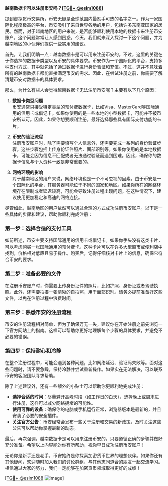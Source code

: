 **越南数据卡可以注册币安吗？[[TG💪+ @esim1088](https://t.me/s/esim1088)]**

提到虚拟货币交易所，币安无疑是全球范围内最炙手可热的名字之一。作为一家国际化程度极高的平台，币安吸引了来自世界各地的用户，包括许多东南亚国家的居民。然而，对于越南地区的用户来说，是否能够顺利使用本地的数据卡来注册币安账户，这个问题常常让人感到困惑。今天，我们就来深入探讨一下这个问题，并为越南地区的小伙伴们提供一些实用的建议。

首先，让我们明确一点：越南数据卡是可以用来注册币安的。不过，这里的关键在于你选择的数据卡类型以及币安的具体要求。币安作为一个国际化的平台，支持多种支付方式，其中就包括了通过数据卡进行身份验证和充值。不过，这并不意味着所有的越南数据卡都能直接满足币安的需求。因此，在尝试注册之前，你需要了解清楚币安对数据卡的具体要求。

那么，为什么有些人会觉得越南数据卡无法注册币安呢？主要有以下几个原因：

1. **数据卡类型问题**  
   币安通常只接受特定类型的预付费数据卡，比如Visa、MasterCard等国际通用的信用卡或借记卡。如果你使用的是一些本地的小型数据卡，可能并不被币安所认可。因此，如果你想要顺利注册，最好选择那些具有国际支付功能的卡片。

2. **币安的验证流程**  
   注册币安账户时，除了需要填写个人信息外，还需要完成一系列的身份验证步骤。这些步骤包括上传身份证件照片、面部识别等。如果你使用的是本地数据卡，可能会因为信息不匹配或者无法通过验证而遇到困难。因此，确保你的数据卡信息与个人资料一致是非常重要的。

3. **网络环境的影响**  
   对于越南地区的用户来说，网络环境也是一个不可忽视的因素。由于币安是一个国际化的平台，其服务器可能位于不同的国家和地区。如果你所在的网络环境存在限制或者延迟较高，可能会导致注册过程出现问题。在这种情况下，建议使用更加稳定和高速的网络连接。

尽管如此，越南地区的用户依然可以通过合理的方式成功注册币安账户。以下是一些具体的步骤和建议，帮助你顺利完成注册：

### 第一步：选择合适的支付工具  
如前所述，币安主要支持国际通用的信用卡或借记卡。如果你手头没有这类卡片，可以考虑购买一张国际通用的预付费卡。这种卡片可以在许多大型超市或便利店中找到，价格相对低廉且易于操作。购买后，记得仔细核对卡片上的信息，确保它符合币安的要求。

### 第二步：准备必要的文件  
在注册币安账户时，你需要上传身份证件的照片，比如护照、身份证或者驾驶执照。此外，还需要拍摄一张清晰的自拍照，用于面部识别。请务必提前准备好这些文件，以免在注册过程中浪费时间。

### 第三步：熟悉币安的注册流程  
币安的注册流程相对简单，但为了确保万无一失，建议你在开始注册之前先浏览一下官方网站上的指南。这样可以帮助你更好地理解每个步骤的具体要求，并避免不必要的错误。

### 第四步：保持耐心和冷静  
在整个注册过程中，可能会遇到各种问题，比如网络延迟、验证码失败等。面对这些问题时，请不要急躁，保持冷静并尝试重新操作。如果实在无法解决，可以联系币安的客服团队寻求帮助。

除了上述建议外，还有一些额外的小贴士可以帮助你更顺利地完成注册：

- **选择合适的时间**：尽量避开高峰时段（如工作日的白天），选择晚上或周末进行注册，这样可以减少网络拥堵的可能性。
- **使用可靠的设备**：确保你的电脑或手机运行正常，浏览器版本是最新的，并且安装了必要的安全插件。
- **关注官方公告**：币安经常会发布一些关于注册和交易的新政策，及时关注这些公告可以帮助你掌握最新的动态。

最后，再次强调，越南数据卡是可以用来注册币安的，只要遵循正确的步骤并做好充分准备。希望以上内容能对你有所帮助，祝你早日成功注册币安账户！

无论你是新手还是老手，币安始终是你探索加密货币世界的理想伙伴。如果你还有其他疑问，欢迎随时加入我们的讨论群组，与其他志同道合的朋友一起交流学习。相信通过大家的努力，我们一定能够在加密货币领域取得更好的成绩！

[[TG💪+ @esim1088](https://t.me/s/esim1088) ![Image](https://i.postimg.cc/4NQfJmqS/Snipaste-2025-05-13-00-14-12.png)]
